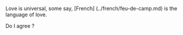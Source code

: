 Love is universal, some say, [French] (../french/feu-de-camp.md) is the language of love. 

Do I agree   ?
